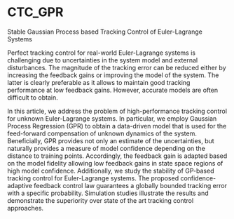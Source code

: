 # CTC_GPR
Stable Gaussian Process based Tracking Control of Euler-Lagrange Systems

Perfect tracking control for real-world Euler-Lagrange systems is challenging due to uncertainties in the system model and external disturbances. The magnitude of the tracking error can be reduced either by increasing the feedback gains or improving the model of the system. The latter is clearly preferable as it allows to maintain good tracking performance at low feedback gains. However, accurate models are often difficult to obtain.

In this article, we address the problem of high-performance tracking control for unknown Euler-Lagrange systems. In particular, we employ Gaussian Process Regression (GPR) to obtain a data-driven 		model that is used for the feed-forward compensation of unknown dynamics of the system. Beneficially, GPR provides not only an estimate of the uncertainties, but naturally provides a measure of model confidence depending on the distance to training points. Accordingly, the feedback gain is adapted based on the model fidelity allowing low feedback gains in state space regions of high model confidence. Additionally, we study the stability of GP-based tracking control for Euler-Lagrange systems. The proposed confidence-adaptive feedback control law guarantees a globally bounded tracking error with a specific probability. Simulation studies illustrate the results and demonstrate the superiority over state of the art tracking control approaches.
